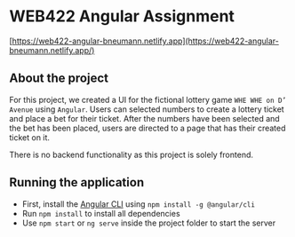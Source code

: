 # WEB422 Angular Assignment

[https://web422-angular-bneumann.netlify.app](https://web422-angular-bneumann.netlify.app/)

## About the project

For this project, we created a UI for the fictional lottery game `WHE WHE on D’ Avenue` using `Angular`. Users can selected numbers to create a lottery ticket and place a bet for their ticket. After the numbers have been selected and the bet has been placed, users are directed to a page that has their created ticket on it.

There is no backend functionality as this project is solely frontend.

## Running the application

- First, install the [Angular CLI](https://angular.io/cli) using `npm install -g @angular/cli`
- Run `npm install` to install all dependencies
- Use `npm start` or `ng serve` inside the project folder to start the server
